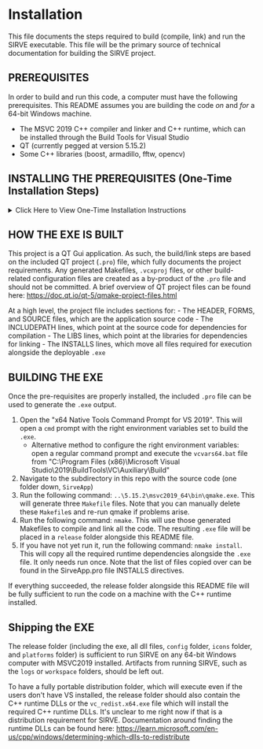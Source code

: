 # Installation

This file documents the steps required to build (compile, link) and run the SIRVE executable. This file will be the primary source of technical documentation for building the SIRVE project.

## PREREQUISITES

In order to build and run this code, a computer must have the following prerequisites. This README assumes you are building the code _on_ and _for_ a 64-bit Windows machine.

- The MSVC 2019 C++ compiler and linker and C++ runtime, which can be installed through the Build Tools for Visual Studio
- QT (currently pegged at version 5.15.2)
- Some C++ libraries (boost, armadillo, fftw, opencv)

## INSTALLING THE PREREQUISITES (One-Time Installation Steps)

<details>
    <summary>Click Here to View One-Time Installation Instructions</summary>
    <p>

        #### MSVC: To install the MSVC 2019 C++ compiler and linker as well as the C++ runtime libraries, install the "Build Tools for Visual Studio 2019."

        On a Maxar-provided laptop, this can be installed from the Software Center. On any other system, it can be obtained from https://visualstudio.microsoft.com/vs/older-downloads/. Note that this code will not run with Visual C++ 2022 - the installation and codebase assumes Visual C++ 2019 in a number of places.

        This should place a suite of folders at "C:\Program Files (x86)\Microsoft Visual Studio\2019\BuildTools\VC" that contains the required C++ dependencies.

        #### QT: The QT dependency was committed and included alongside SIRVE. There are no installation steps required.
        The following is documentation of the steps taken to obtain the QT headers and libraries.
        - I installed Python 3.9.13
        - I installed the pip module `aqtinstall` at version 3.1.5
        - I followed these instructions: https://aqtinstall.readthedocs.io/en/latest/getting_started.html
        - The specific `aqt` command I executed to install QT (along with the `QtCharts` module) for this project is as follows:
        `python -m aqt install-qt windows desktop 5.15.2 win64_msvc2019_64 -m qtcharts`
        - I then copied the 5.15.2 folder alongside the source code and checked it into git

        #### C++ LIBRARIES: All C++ libraries should live in the same top-level (root) folder as this README.md file.

        ##### Boost: The boost library, used for logging, must be installed by following these steps:
            1. Download the boost library from https://www.boost.org/doc/libs/1_81_0/more/getting_started/windows.html#get-boost
            2. Execute the `bootstrap` and `b2` commands per these installation instructions: https://www.boost.org/doc/libs/1_81_0/more/getting_started/windows.html#simplified-build-from-source
            3. NOTE: There is an annoying bug in the current source of the boost library for our configuration. 
            - In order to fix it, you must modify the `boost/mpl/bitand.hpp` file by adding the two changes in this PR: https://github.com/boostorg/mpl/pull/57
                - A reference to this bug causing issues with QT can be found here: https://bugreports.qt.io/projects/QBS/issues/QBS-1632?filter=allopenissues
                - We so far only need to patch the `bitand.hpp` file but we may need to fix the other files as well.  
            
            POSTREQ: Ensure the `boost_1_81_0` folder exists alongside this README.md file and it contains a `stage` folder.

        ##### Armadillo: Armadillo, a C++ math library, is installed by following these steps:
            1. Download the .tar.xz file from https://arma.sourceforge.net/download.html
            2. Unzip that file with the command (I run this from git bash, it needs to be modified for the Windows cmd prompt): `tar xvf armadillo-12.2.0.tar.xz`
            Fortunately, the Armadillo library comes pre-packaged with its x64 Windows dependencies, so no additional steps are needed.
            
            POSTREQ: Ensure the `armadillo-12.2.20` folder exists alongside this README.md file.

        ##### OpenCV: The opencv library is installed by following these steps:
            1. Download the opencv self-installer `.exe` file for version 4.7.0 from https://opencv.org/releases/
            2. Run the `.exe` file, which will extract it to a folder
            
            POSTREQ: Ensure the `opencv` folder exists alongside this README.md file.

        ##### FFTW: The fftw library was committed and included alongside SIRVE. There are no additional installation steps required.
            The following is documentation of the steps taken to obtain the FFTW library.
            - I downloaded the -dll64.zip file from https://www.fftw.org/install/windows.html
            - I unzipped that file
            - I used the three `lib` commands in a VS Developer command prompt per the site's instructions
            - Note that it may be possible to compile a newer version of fftw (e.g. 3.3.10) using a combination of `cmake .` and `msbuild` or similar, but I would want to benchmark performance and haven't gone down this path yet.
    
    </p>
</details>

## HOW THE EXE IS BUILT

This project is a QT Gui application. As such, the build/link steps are based on the included QT project (`.pro`) file, which fully documents the project requirements. Any generated Makefiles, `.vcxproj` files, or other build-related configuration files are created as a by-product of the `.pro` file and should not be committed. A brief overview of QT project files can be found here: https://doc.qt.io/qt-5/qmake-project-files.html

At a high level, the project file includes sections for:
    - The HEADER, FORMS, and SOURCE files, which are the application source code
    - The INCLUDEPATH lines, which point at the source code for dependencies for compilation
    - The LIBS lines, which point at the libraries for dependencies for linking
    - The INSTALLS lines, which move all files required for execution alongside the deployable `.exe`

## BUILDING THE EXE

Once the pre-requisites are properly installed, the included `.pro` file can be used to generate the `.exe` output.

1. Open the "x64 Native Tools Command Prompt for VS 2019". This will open a `cmd` prompt with the right environment variables set to build the `.exe`.
    - Alternative method to configure the right environment variables: open a regular command prompt and execute the `vcvars64.bat` file from "C:\Program Files (x86)\Microsoft Visual Studio\2019\BuildTools\VC\Auxiliary\Build"
2. Navigate to the subdirectory in this repo with the source code (one folder down, `SirveApp`)
3. Run the following command: `..\5.15.2\msvc2019_64\bin\qmake.exe`.
    This will generate three `Makefile` files. Note that you can manually delete these `Makefile`s and re-run qmake if problems arise.
4. Run the following command: `nmake`.
    This will use those generated Makefiles to compile and link all the code. The resulting `.exe` file will be placed in a `release` folder alongside this README file.
5. If you have not yet run it, run the following command: `nmake install`.
    This will copy all the required runtime dependencies alongside the `.exe` file. It only needs run once.
    Note that the list of files copied over can be found in the SirveApp.pro file INSTALLS directives.

If everything succeeded, the release folder alongside this README file will be fully sufficient to run the code on a machine with the C++ runtime installed.

## Shipping the EXE

The release folder (including the exe, all dll files, `config` folder, `icons` folder, and `platforms` folder) is sufficient to run SIRVE on any 64-bit Windows computer with MSVC2019 installed. Artifacts from running SIRVE, such as the `logs` or `workspace` folders, should be left out.

To have a fully portable distribution folder, which will execute even if the users don't have VS installed, the release folder should also contain the C++ runtime DLLs or the `vc_redist.x64.exe` file which will install the required C++ runtime DLLs. It's unclear to me right now if that is a distribution requirement for SIRVE. Documentation around finding the runtime DLLs can be found here: https://learn.microsoft.com/en-us/cpp/windows/determining-which-dlls-to-redistribute